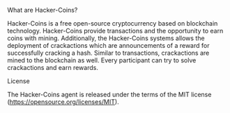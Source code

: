 What are Hacker-Coins?

Hacker-Coins is a free open-source cryptocurrency based on blockchain technology. 
Hacker-Coins provide transactions and the opportunity to earn coins with mining. 
Additionally, the Hacker-Coins systems allows the deployment of crackactions which are announcements of a reward for successfully cracking a hash. 
Similar to transactions, crackactions are mined to the blockchain as well. 
Every participant can try to solve crackactions and earn rewards.

License

The Hacker-Coins agent is released under the terms of the MIT license (https://opensource.org/licenses/MIT).